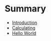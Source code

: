 # Summary

* [Introduction](README.md)
* [Calculating](L01Calculating.md)
* [Hello World](L02HelloWorld.md)
